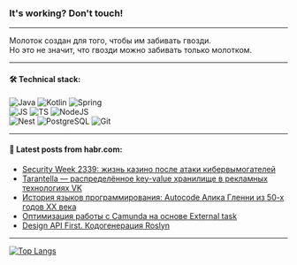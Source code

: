 ### It's working? Don't touch!

---
Молоток создан для того, чтобы им забивать гвозди. <br>
Но это не значит, что гвозди можно забивать только молотком.

---

#### 🛠️ Technical stack:

![Java](https://img.shields.io/badge/Java-informational?logo=Oracle&style=flat&logoColor=white&color=FF4500)
![Kotlin](https://img.shields.io/badge/Kotlin-informational?logo=Kotlin&style=flat&logoColor=white&color=774D97)
![Spring](https://img.shields.io/badge/SpringBoot-informational?logo=SpringBoot&style=flat&logoColor=white&color=6DB33F) <br>
![JS](https://img.shields.io/badge/JS-informational?logo=javaScript&style=flat&logoColor=black&color=F7Df1E)
![TS](https://img.shields.io/badge/TypeScript-informational?logo=typeScript&style=flat&logoColor=black&color=0667A8)
![NodeJS](https://img.shields.io/badge/NodeJS-informational?logo=node.js&style=flat&logoColor=white&color=70A760) <br>
![Nest](https://img.shields.io/badge/NestJS-informational?logo=NestJS&style=flat&logoColor=white&color=E0234E)
![PostgreSQL](https://img.shields.io/badge/PostgreSQL-informational?logo=PostgreSQL&style=flat&logoColor=white&color=DAA520)
![Git](https://img.shields.io/badge/Git-informational?logo=git&style=flat&logoColor=white&color=778899)

___

#### 💬 Latest posts from habr.com:

<!-- BLOG-POST-LIST:START -->
- [Security Week 2339: жизнь казино после атаки кибервымогателей](https://habr.com/ru/companies/kaspersky/articles/763300/?utm_source=habrahabr&utm_medium=rss&utm_campaign=763300)
- [Tarantella — распределённое key-value хранилище в рекламных технологиях VK](https://habr.com/ru/companies/vk/articles/762112/?utm_source=habrahabr&utm_medium=rss&utm_campaign=762112)
- [История языков программирования: Autocode Алика Гленни из 50-х годов XX века](https://habr.com/ru/companies/ru_mts/articles/763334/?utm_source=habrahabr&utm_medium=rss&utm_campaign=763334)
- [Оптимизация работы с Camunda на основе External task](https://habr.com/ru/companies/rostelecom/articles/760300/?utm_source=habrahabr&utm_medium=rss&utm_campaign=760300)
- [Design API First. Кодогенерация Roslyn](https://habr.com/ru/companies/simbirsoft/articles/763288/?utm_source=habrahabr&utm_medium=rss&utm_campaign=763288)
<!-- BLOG-POST-LIST:END -->

---
[![Top Langs](https://github-readme-stats-git-master-advtsetting-gmailcom.vercel.app/api/top-langs/?username=zloylis&langs_count=10&hide_title=false&title_color=e6edf3&size_weight=0.5&count_weight=0.5&layout=compact&hide_border=true&theme=dracula)](https://github.com/zloylis)

<!-- ![GitHub stats](https://github-readme-stats-git-master-advtsetting-gmailcom.vercel.app/api?username=zloylis&show_icons=true&hide_border=true&theme=dracula&hide_title=true&include_all_commits=true&count_private=true&hide=contribs&hide_rank=true) -->
